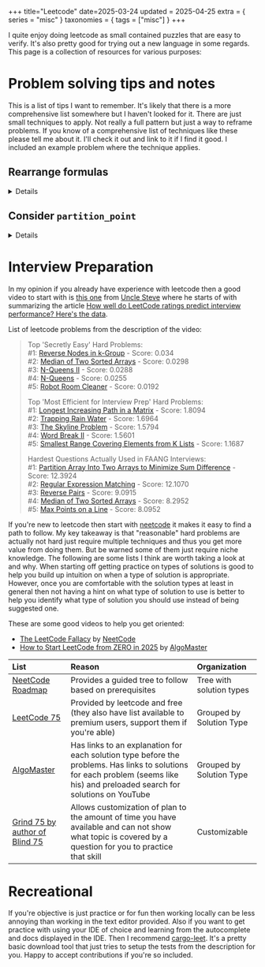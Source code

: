 +++
title="Leetcode"
date=2025-03-24
updated = 2025-04-25
extra = { series = "misc" }
taxonomies = { tags = ["misc"] }
+++

I quite enjoy doing leetcode as small contained puzzles that are easy to verify.
It's also pretty good for trying out a new language in some regards.
This page is a collection of resources for various purposes:

# Problem solving tips and notes

This is a list of tips I want to remember.
It's likely that there is a more comprehensive list somewhere but I haven't looked for it.
There are just small techniques to apply.
Not really a full pattern but just a way to reframe problems.
If you know of a comprehensive list of techniques like these please tell me about it.
I'll check it out and link to it if I find it good.
I included an example problem where the technique applies.

## Rearrange formulas

<details>

Source: Taken from Hint #2 for problem.

- [2364. Count Number of Bad Pairs](https://leetcode.com/problems/count-number-of-bad-pairs/)
- [2845. Count of Interesting Subarrays](https://leetcode.com/problems/count-of-interesting-subarrays/)

Check to see if formulas in question can be rearranged into one that is easier to optimize for

> Notice that (j - i != nums[j] - nums[i]) is the same as (nums[i] - i != nums[j] - j).

</details>

## Consider `partition_point`

<details>

Inspired by: <https://www.youtube.com/watch?v=TjthKf7Mc_8>

- [33. Search in Rotated Sorted Array](https://leetcode.com/problems/search-in-rotated-sorted-array)
- [34. Find First and Last Position of Element in Sorted Array](https://leetcode.com/problems/find-first-and-last-position-of-element-in-sorted-array)
- [704. Binary Search](https://leetcode.com/problems/binary-search)

When you need binary search consider using `partition_point` function from [rust std](https://doc.rust-lang.org/std/primitive.slice.html#method.partition_point). If it's not allowed manually implement as below.

```rust
/// Returns the index of the partition point according to the given predicate (the index of the first element of the second partition).
/// See <https://doc.rust-lang.org/std/primitive.slice.html#method.partition_point> for more info
fn partition_point<T>(arr: &[T], is_left_half: impl Fn(&T) -> bool) -> usize {
    let mut size = arr.len();
    if size == 0 {
        return 0;
    }
    let mut base = 0usize;
    while size > 1 {
        let half = size / 2;
        let mid = base + half;
        base = if is_left_half(&arr[mid]) { mid } else { base };
        size -= half;
    }
    if is_left_half(&arr[base]) {
        base + 1
    } else {
        base
    }
}
```

</details>

# Interview Preparation

In my opinion if you already have experience with leetcode then a good video to start with is [this one](https://www.youtube.com/watch?v=0XUzt0D3xMw) from [Uncle Steve](https://alifeengineered.substack.com/about) where he starts of with summarizing the article [How well do LeetCode ratings predict interview performance? Here's the data](https://interviewing.io/blog/how-well-do-leetcode-ratings-predict-interview-performance).

List of leetcode problems from the description of the video:

> Top 'Secretly Easy' Hard Problems:\
> #1: [Reverse Nodes in k-Group](https://leetcode.com/problems/reverse-nodes-in-k-group/description/) - Score: 0.034\
> #2: [Median of Two Sorted Arrays](https://leetcode.com/problems/median-of-two-sorted-arrays/description/) - Score: 0.0298\
> #3: [N-Queens II](https://leetcode.com/problems/n-queens-ii/description/) - Score: 0.0288\
> #4: [N-Queens](https://leetcode.com/problems/n-queens/description/) - Score: 0.0255\
> #5: [Robot Room Cleaner](https://leetcode.com/problems/robot-room-cleaner/description/) - Score: 0.0192
>
> Top 'Most Efficient for Interview Prep' Hard Problems:\
> #1: [Longest Increasing Path in a Matrix](https://leetcode.com/problems/longest-increasing-path-in-a-matrix/description/) - Score: 1.8094\
> #2: [Trapping Rain Water](https://leetcode.com/problems/trapping-rain-water/description/) - Score: 1.6964\
> #3: [The Skyline Problem](https://leetcode.com/problems/the-skyline-problem/description/) - Score: 1.5794\
> #4: [Word Break II](https://leetcode.com/problems/word-break-ii/description/) - Score: 1.5601\
> #5: [Smallest Range Covering Elements from K Lists](https://leetcode.com/problems/smallest-range-covering-elements-from-k-lists/description/) - Score: 1.1687
>
> Hardest Questions Actually Used in FAANG Interviews:\
> #1: [Partition Array Into Two Arrays to Minimize Sum Difference](https://leetcode.com/problems/partition-array-into-two-arrays-to-minimize-sum-difference/description/) - Score: 12.3924\
> #2: [Regular Expression Matching](https://leetcode.com/problems/regular-expression-matching/description/) - Score: 12.1070\
> #3: [Reverse Pairs](https://leetcode.com/problems/reverse-pairs/description/) - Score: 9.0915\
> #4: [Median of Two Sorted Arrays](https://leetcode.com/problems/median-of-two-sorted-arrays/description/) - Score: 8.2952\
> #5: [Max Points on a Line](https://leetcode.com/problems/max-points-on-a-line/description/) - Score: 8.0952

If you're new to leetcode then start with [neetcode][neetcode] it makes it easy to find a path to follow.
My key takeaway is that "reasonable" hard problems are actually not hard just require multiple techniques and thus you get more value from doing them.
But be warned some of them just require niche knowledge.
The following are some lists I think are worth taking a look at and why.
When starting off getting practice on types of solutions is good to help you build up intuition on when a type of solution is appropriate.
However, once you are comfortable with the solution types at least in general then not having a hint on what type of solution to use is better to help you identify what type of solution you should use instead of being suggested one.

These are some good videos to help you get oriented:

- [The LeetCode Fallacy](https://www.youtube.com/watch?v=2V7yPrxJ8Ck) by [NeetCode][neetcode]
- [How to Start LeetCode from ZERO in 2025](https://www.youtube.com/watch?v=G5_Q2_yRFsY) by [AlgoMaster][algomaster]

| List                                            | Reason                                                                                                                                                                         | Organization             |
| :---------------------------------------------- | :----------------------------------------------------------------------------------------------------------------------------------------------------------------------------- | :----------------------- |
| [NeetCode Roadmap](https://neetcode.io/roadmap) | Provides a guided tree to follow based on prerequisites                                                                                                                        | Tree with solution types |
| [LeetCode 75][leetcode75]                       | Provided by leetcode and free (they also have list available to premium users, support them if you're able)                                                                    | Grouped by Solution Type |
| [AlgoMaster][algomaster]                        | Has links to an explanation for each solution type before the problems. Has links to solutions for each problem (seems like his) and preloaded search for solutions on YouTube | Grouped by Solution Type |
| [Grind 75 by author of Blind 75][grind75]       | Allows customization of plan to the amount of time you have available and can not show what topic is covered by a question for you to practice that skill                      | Customizable             |

[algomaster]: https://algomaster.io/practice/dsa-patterns
[grind75]: https://www.techinterviewhandbook.org/grind75/
[leetcode75]: https://leetcode.com/studyplan/leetcode-75/
[neetcode]: https://neetcode.io/

# Recreational

If you're objective is just practice or for fun then working locally can be less annoying than working in the text editor provided.
Also if you want to get practice with using your IDE of choice and learning from the autocomplete and docs displayed in the IDE.
Then I recommend [cargo-leet](https://github.com/rust-practice/cargo-leet/).
It's a pretty basic download tool that just tries to setup the tests from the description for you.
Happy to accept contributions if you're so included.

